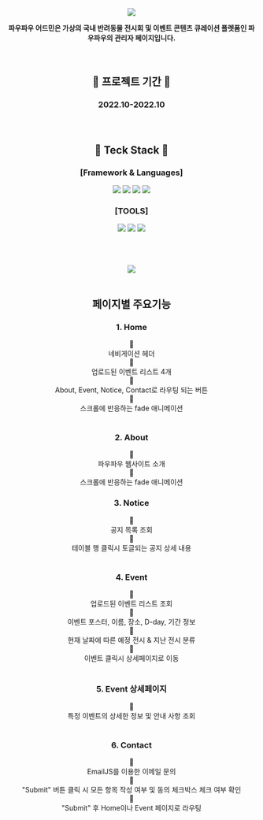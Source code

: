 <div align=center>

<img src="https://capsule-render.vercel.app/api?type=waving&customColorList=0&height=200&section=header&text=PAWPAW_Admin&fontSize=70" />



**파우파우 어드민은 가상의 국내 반려동물 전시회 및 이벤트 콘텐츠 큐레이션 플렛폼인 파우파우의 관리자 페이지입니다.**</br></br></br>



 ## :calendar: 프로젝트 기간 :calendar:
### 2022.10-2022.10 </br></br></br>
## :memo: Teck Stack :memo: 
### [Framework & Languages]
<img src="https://img.shields.io/badge/Vue.js-4FC08D?style=flat-square&logo=Vue.js&logoColor=white"/>
<img src="https://img.shields.io/badge/HTML5-E34F26?style=flat-square&logo=HTML5&logoColor=white"/>
<img src="https://img.shields.io/badge/Javascript-F7DF1E?style=flat-square&logo=Javascript&logoColor=white"/>
<img src="https://img.shields.io/badge/CSS3-1572B6?style=flat-square&logo=CSS3&logoColor=white"/></br>

### [TOOLS]
<img src="https://img.shields.io/badge/Visual Studio Code-007ACC?style=flat-square&logo=Visual Studio Code&logoColor=white"/>
<img src="https://img.shields.io/badge/GitHub-181717?style=flat-square&logo=GitHub&logoColor=white"/>
<img src="https://img.shields.io/badge/Figma-F24E1E?style=flat-square&logo=Figma&logoColor=white"/></br></br></br></br>


<img src="https://github-readme-stats.vercel.app/api/top-langs/?username=JaeminKim-Irene&layout=compact"><br><br>


## 페이지별 주요기능
### 1. Home
:small_blue_diamond: </br>
네비게이션 헤더 </br>
:small_blue_diamond: </br>
업로드된 이벤트 리스트 4개 </br>
:small_blue_diamond: </br>
About, Event, Notice, Contact로 라우팅 되는 버튼 </br>
:small_blue_diamond: </br>
스크롤에 반응하는 fade 애니메이션 </br></br>

### 2. About
:small_blue_diamond: </br>
파우파우 웹사이트 소개 </br>
:small_blue_diamond: </br>
스크롤에 반응하는 fade 애니메이션 </br>

### 3. Notice
:small_blue_diamond: </br>
공지 목록 조회 </br>
:small_blue_diamond: </br>
테이블 행 클릭시 토글되는 공지 상세 내용 </br></br>

### 4. Event
:small_blue_diamond: </br>
업로드된 이벤트 리스트 조회</br>
:small_blue_diamond: </br>
이벤트 포스터, 이름, 장소, D-day, 기간 정보 </br>
:small_blue_diamond: </br>
현재 날짜에 따른 예정 전시 & 지난 전시 분류 </br>
:small_blue_diamond: </br>
이벤트 클릭시 상세페이지로 이동 </br></br>

### 5. Event 상세페이지
:small_blue_diamond: </br>
특정 이벤트의 상세한 정보 및 안내 사항 조회 </br></br>

### 6. Contact
:small_blue_diamond: </br>
EmailJS를 이용한 이메일 문의 </br>
:small_blue_diamond: </br>
"Submit" 버튼 클릭 시 모든 항목 작성 여부 및 동의 체크박스 체크 여부 확인 </br>
:small_blue_diamond: </br>
"Submit" 후 Home이나 Event 페이지로 라우팅  </br></br>
</div>
